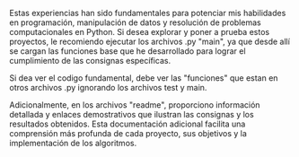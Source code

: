 Estas experiencias han sido fundamentales para potenciar mis habilidades en programación, manipulación de datos y resolución de problemas computacionales en Python. Si desea explorar y poner a prueba estos proyectos, le recomiendo ejecutar los archivos .py "main", ya que desde allí se cargan las funciones base que he desarrollado para lograr el cumplimiento de las consignas específicas.

Si dea ver el codigo fundamental, debe ver las "funciones" que estan en otros archivos .py ignorando los archivos test y main.

Adicionalmente, en los archivos "readme", proporciono información detallada y enlaces demostrativos que ilustran las consignas y los resultados obtenidos. Esta documentación adicional facilita una comprensión más profunda de cada proyecto, sus objetivos y la implementación de los algoritmos. 

